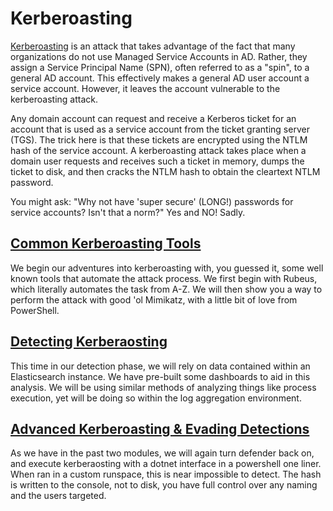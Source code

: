 # Kerberoasting

[Kerberoasting](https://www.ired.team/offensive-security-experiments/active-directory-kerberos-abuse/t1208-kerberoasting) is an attack that takes advantage of the fact that many organizations do not use Managed Service Accounts in AD. Rather, they assign a Service Principal Name (SPN), often referred to as a "spin", to a general AD account. This effectively makes a general AD user account a service account. However, it leaves the account vulnerable to the kerberoasting attack.

Any domain account can request and receive a Kerberos ticket for an account that is used as a service account from the ticket granting server (TGS). The trick here is that these tickets are encrypted using the NTLM hash of the service account. A kerberoasting attack takes place when a domain user requests and receives such a ticket in memory, dumps the ticket to disk, and then cracks the NTLM hash to obtain the cleartext NTLM password.

You might ask: "Why not have 'super secure' (LONG!) passwords for service accounts? Isn't that a norm?" Yes and NO! Sadly.


## [Common Kerberoasting Tools](./1_common_kerberoasting/README.md)

We begin our adventures into kerberoasting with, you guessed it, some well known tools that automate the attack process. We first begin with Rubeus, which literally automates the task from A-Z. We will then show you a way to perform the attack with good 'ol Mimikatz, with a little bit of love from PowerShell.

## [Detecting Kerberaosting](./2_detection_kerberoasting/README.md)

This time in our detection phase, we will rely on data contained within an Elasticsearch instance. We have pre-built some dashboards to aid in this analysis. We will be using similar methods of analyzing things like process execution, yet will be doing so within the log aggregation environment.

## [Advanced Kerberoasting & Evading Detections](./3_advanced_kerberoasting/README.md)

As we have in the past two modules, we will again turn defender back on, and execute kerberaosting with a dotnet interface in a powershell one liner.  When ran in a custom runspace, this is near impossible to detect.  The hash is written to the console, not to disk, you have full control over any naming and the users targeted.
